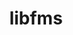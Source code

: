 ---
title: "libfms"
layout: cache
categories: [package, v0.19]
meta: {"versions": ["0.2.0"], "compilers": ["gcc@=7.5.0"], "oss": ["ubuntu18.04"], "platforms": ["linux"], "targets": ["x86_64"], "stacks": ["data-vis-sdk"], "num_specs": 1, "num_specs_by_stack": {"data-vis-sdk": 1}}
spec_details: [{"hash": "hezzvhmitt3whq3sde3j2xfevrcvn47r", "compiler": "gcc@=7.5.0", "versions": ["0.2.0"], "os": "ubuntu18.04", "platform": "linux", "target": "x86_64", "variants": ["build_system=cmake", "build_type=RelWithDebInfo", "+conduit", "~ipo", "+shared"], "stacks": ["data-vis-sdk"], "size": "-", "tarball": "https://binaries.spack.io/releases/v0.19/build_cache/linux-ubuntu18.04-x86_64/gcc-7.5.0/libfms-0.2.0/linux-ubuntu18.04-x86_64-gcc-7.5.0-libfms-0.2.0-hezzvhmitt3whq3sde3j2xfevrcvn47r.spack"}]
---